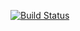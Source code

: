 [![Build Status](https://travis-ci.org/AI111/trellolo-server.svg?branch=master)](https://travis-ci.org/AI111/trellolo-server)